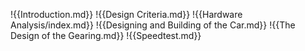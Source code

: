 !{{Introduction.md}}
!{{Design Criteria.md}}
!{{Hardware Analysis/index.md}}
!{{Designing and Building of the Car.md}}
!{{The Design of the Gearing.md}}
!{{Speedtest.md}}